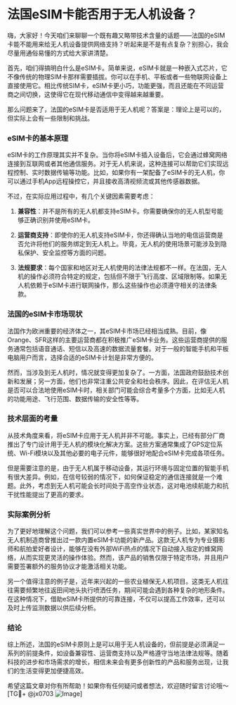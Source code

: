 # 法国eSIM卡能否用于无人机设备？

嗨，大家好！今天咱们来聊聊一个既有趣又略带技术含量的话题——法国的eSIM卡能不能用来给无人机设备提供网络支持？听起来是不是有点复杂？别担心，我会尽量用通俗易懂的方式给大家讲清楚。

首先，咱们得搞明白什么是eSIM卡。简单来说，eSIM卡就是一种嵌入式芯片，它不像传统的物理SIM卡那样需要插拔。你可以在手机、平板或者一些物联网设备上直接使用它。相比传统SIM卡，eSIM卡更小巧，功能更强，而且还能在不同运营商之间切换，这使得它在现代移动通信中变得越来越重要。

那么问题来了，法国的eSIM卡是否适用于无人机呢？答案是：理论上是可以的，但实际上会有一些限制和挑战。

### eSIM卡的基本原理

eSIM卡的工作原理其实并不复杂。当你将eSIM卡插入设备后，它会通过蜂窝网络连接到互联网或者其他通信服务。对于无人机来说，这种连接可以帮助它们实现远程控制、实时数据传输等功能。比如，如果你有一架配备了eSIM卡的无人机，你可以通过手机App远程操控它，并且接收高清视频流或其他传感器数据。

不过，在实际应用过程中，有几个关键因素需要考虑：

1. **兼容性**：并不是所有的无人机都支持eSIM卡。你需要确保你的无人机型号能够正确识别并使用eSIM卡。
   
2. **运营商支持**：即使你的无人机支持eSIM卡，你还得确认当地的电信运营商是否允许将他们的服务绑定到无人机上。毕竟，无人机的使用场景可能涉及到隐私保护、安全监控等方面的问题。

3. **法规要求**：每个国家和地区对无人机使用的法律法规都不一样。在法国，无人机的操作必须符合特定的规定，包括但不限于飞行高度、区域限制等。如果无人机依赖于eSIM卡进行联网操作，那么这些操作也必须遵守相关的法律条款。

### 法国的eSIM卡市场现状

法国作为欧洲重要的经济体之一，其eSIM卡市场已经相当成熟。目前，像Orange、SFR这样的主要运营商都在积极推广eSIM卡业务。这些运营商提供的服务通常包括语音通话、短信以及高速的数据流量套餐。对于一般的智能手机和平板电脑用户而言，选择合适的eSIM卡计划是非常方便的。

然而，当涉及到无人机时，情况就变得更加复杂了。一方面，法国政府鼓励技术创新和发展；另一方面，他们也非常注重公共安全和社会秩序。因此，在评估无人机是否可以合法地使用eSIM卡时，相关部门可能会综合考量多个方面，比如无人机的功能用途、飞行范围、数据传输的安全性等等。

### 技术层面的考量

从技术角度来看，将eSIM卡应用于无人机并非不可能。事实上，已经有部分厂商推出了专门设计用于无人机的模块化解决方案。这些方案通常集成了GPS定位系统、Wi-Fi模块以及其他必要的电子元件，能够很好地配合eSIM卡完成各项任务。

但是需要注意的是，由于无人机属于移动设备，其运行环境与固定位置的智能手机有很大差异。例如，在信号较弱的情况下，如何保证稳定的通信连接就是一个难题。此外，考虑到无人机可能会长时间处于高空作业状态，这对电池续航能力和抗干扰性能提出了更高的要求。

### 实际案例分析

为了更好地理解这个问题，我们可以参考一些真实世界中的例子。比如，某家知名无人机制造商曾推出过一款内置eSIM卡功能的新产品。这款无人机专为专业摄影师和航拍爱好者设计，能够在没有外部WiFi热点的情况下自动接入指定的蜂窝网络，从而实现更灵活的操作体验。然而，该产品的销售仅限于特定市场，并且用户需要签署额外的服务协议才能激活相关功能。

另一个值得注意的例子是，近年来兴起的一些农业植保无人机项目。这类无人机往往需要频繁地往返田间地头执行喷洒任务，期间可能会遇到各种复杂的地形条件。在这种情况下，借助eSIM卡所提供的可靠连接，不仅可以提高工作效率，还可以及时上传监测数据以供后续分析。

### 结论

综上所述，法国的eSIM卡原则上是可以用于无人机设备的，但前提是必须满足一系列的前提条件，如设备兼容性、运营商支持以及严格遵守当地法律法规等。随着科技的进步和市场需求的增长，相信未来会有更多创新性的产品和服务出现，让我们的生活变得更加便捷高效。

希望这篇文章对你有所帮助！如果你有任何疑问或者想法，欢迎随时留言讨论哦～ [TG💪+ @jx0703 ![Image](https://github.com/user-attachments/assets/dbca1d08-cadb-493c-b0ec-ad6f7a83f270)]